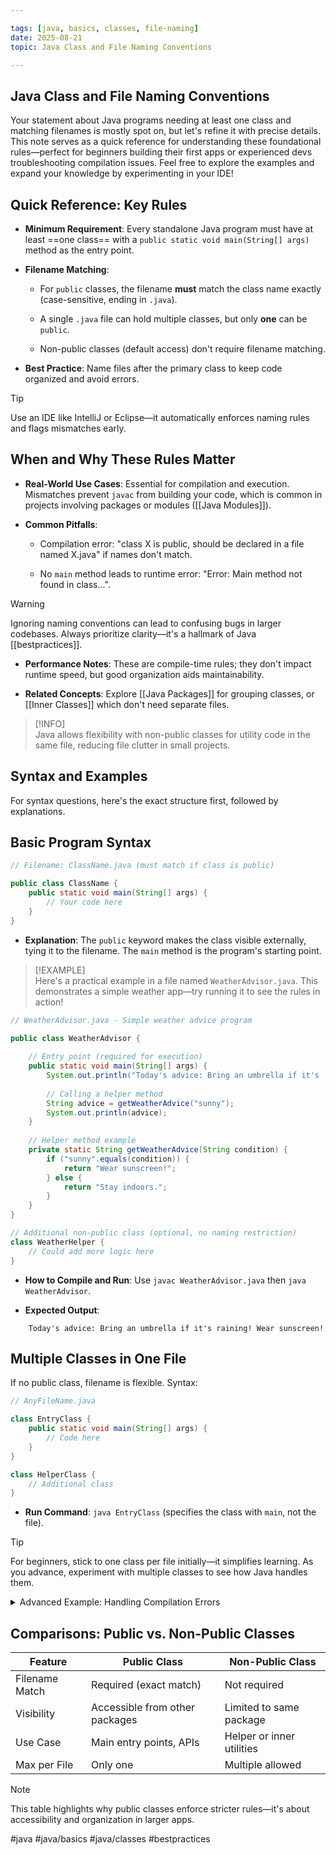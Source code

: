 ```yaml
---

tags: [java, basics, classes, file-naming]  
date: 2025-08-21  
topic: Java Class and File Naming Conventions

---
```


## Java Class and File Naming Conventions

Your statement about Java programs needing at least one class and matching filenames is mostly spot on, but let's refine it with precise details. This note serves as a quick reference for understanding these foundational rules—perfect for beginners building their first apps or experienced devs troubleshooting compilation issues. Feel free to explore the examples and expand your knowledge by experimenting in your IDE!

## Quick Reference: Key Rules

- **Minimum Requirement**: Every standalone Java program must have at least ==one class== with a `public static void main(String[] args)` method as the entry point.
    
- **Filename Matching**:
    
    - For `public` classes, the filename **must** match the class name exactly (case-sensitive, ending in `.java`).
        
    - A single `.java` file can hold multiple classes, but only **one** can be `public`.
        
    - Non-public classes (default access) don't require filename matching.
        
- **Best Practice**: Name files after the primary class to keep code organized and avoid errors.
    


> [!TIP]  
> Use an IDE like IntelliJ or Eclipse—it automatically enforces naming rules and flags mismatches early.

## When and Why These Rules Matter

- **Real-World Use Cases**: Essential for compilation and execution. Mismatches prevent `javac` from building your code, which is common in projects involving packages or modules ([[Java Modules]]).
    
- **Common Pitfalls**:
    
    - Compilation error: "class X is public, should be declared in a file named X.java" if names don't match.
        
    - No `main` method leads to runtime error: "Error: Main method not found in class...".
        

> [!WARNING]  
> Ignoring naming conventions can lead to confusing bugs in larger codebases. Always prioritize clarity—it's a hallmark of Java [[bestpractices]].

- **Performance Notes**: These are compile-time rules; they don't impact runtime speed, but good organization aids maintainability.
    
- **Related Concepts**: Explore [[Java Packages]] for grouping classes, or [[Inner Classes]] which don't need separate files.
    

> [!INFO]  
> Java allows flexibility with non-public classes for utility code in the same file, reducing file clutter in small projects.

## Syntax and Examples

For syntax questions, here's the exact structure first, followed by explanations.

## Basic Program Syntax


```java
// Filename: ClassName.java (must match if class is public)

public class ClassName {
    public static void main(String[] args) {
        // Your code here
    }
}

```

- **Explanation**: The `public` keyword makes the class visible externally, tying it to the filename. The `main` method is the program's starting point.
    

> [!EXAMPLE]  
> Here's a practical example in a file named `WeatherAdvisor.java`. This demonstrates a simple weather app—try running it to see the rules in action!



```java
// WeatherAdvisor.java - Simple weather advice program

public class WeatherAdvisor {
    
    // Entry point (required for execution)
    public static void main(String[] args) {
        System.out.println("Today's advice: Bring an umbrella if it's    raining!");
        
        // Calling a helper method
        String advice = getWeatherAdvice("sunny");
        System.out.println(advice);
    }
    
    // Helper method example
    private static String getWeatherAdvice(String condition) {
        if ("sunny".equals(condition)) {
            return "Wear sunscreen!";
        } else {
            return "Stay indoors.";
        }
    }
}

// Additional non-public class (optional, no naming restriction)
class WeatherHelper {
    // Could add more logic here
}

```

- **How to Compile and Run**: Use `javac WeatherAdvisor.java` then `java WeatherAdvisor`.
    
- **Expected Output**:
    
    
    
```text
    Today's advice: Bring an umbrella if it's raining! Wear sunscreen!
```
    

## Multiple Classes in One File

If no public class, filename is flexible. Syntax:


```java
// AnyFileName.java

class EntryClass {
    public static void main(String[] args) {
        // Code here
    }
}

class HelperClass {
    // Additional class
}

```

- **Run Command**: `java EntryClass` (specifies the class with `main`, not the file).
    

> [!TIP]  
> For beginners, stick to one class per file initially—it simplifies learning. As you advance, experiment with multiple classes to see how Java handles them.

<details> <summary>Advanced Example: Handling Compilation Errors</summary>

If you encounter an error like "public class mismatch," fix it by:

1. Renaming the file to match the public class.
    
2. Or, remove the `public` keyword if not needed.
    

Example fix:

java

`// Original (error-prone): File named WrongName.java public class CorrectName { }  // Error! // Fixed: Rename file to CorrectName.java`

This is great for debugging in real projects—save this as a reminder!

</details>

## Comparisons: Public vs. Non-Public Classes

|Feature|Public Class|Non-Public Class|
|---|---|---|
|Filename Match|Required (exact match)|Not required|
|Visibility|Accessible from other packages|Limited to same package|
|Use Case|Main entry points, APIs|Helper or inner utilities|
|Max per File|Only one|Multiple allowed|

> [!NOTE]  
> This table highlights why public classes enforce stricter rules—it's about accessibility and organization in larger apps.

 #java #java/basics #java/classes #bestpractices